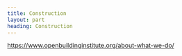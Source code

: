 ```yaml
---
title: Construction
layout: part
heading: Construction
---
```


https://www.openbuildinginstitute.org/about-what-we-do/
